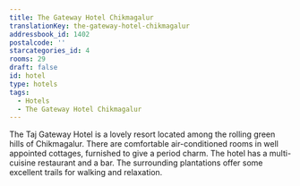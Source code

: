 ```yaml
---
title: The Gateway Hotel Chikmagalur
translationKey: the-gateway-hotel-chikmagalur
addressbook_id: 1402
postalcode: ''
starcategories_id: 4
rooms: 29
draft: false
id: hotel
type: hotels
tags:
  - Hotels
  - The Gateway Hotel Chikmagalur
---
```

The Taj Gateway Hotel is a lovely resort located among the rolling green hills of Chikmagalur. There are  comfortable air-conditioned rooms in well appointed cottages, furnished to give a period charm. The hotel has a multi-cuisine restaurant and a bar. The surrounding plantations offer some excellent trails for walking and relaxation.